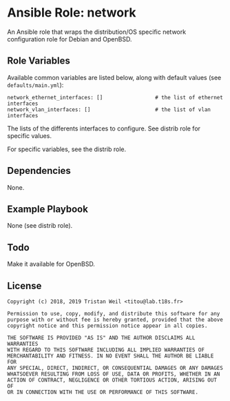 # Ansible Role: network

An Ansible role that wraps the distribution/OS specific network configuration role for Debian and OpenBSD.

## Role Variables

Available common variables are listed below, along with default values (see `defaults/main.yml`):

    network_ethernet_interfaces: []                 # the list of ethernet interfaces
    network_vlan_interfaces: []                     # the list of vlan interfaces
        
The lists of the differents interfaces to configure. See distrib role for specific values.
    
For specific variables, see the distrib role.

## Dependencies

None.

## Example Playbook

None (see distrib role).
              
## Todo

Make it available for OpenBSD.

## License

```
Copyright (c) 2018, 2019 Tristan Weil <titou@lab.t18s.fr>

Permission to use, copy, modify, and distribute this software for any
purpose with or without fee is hereby granted, provided that the above
copyright notice and this permission notice appear in all copies.

THE SOFTWARE IS PROVIDED "AS IS" AND THE AUTHOR DISCLAIMS ALL WARRANTIES
WITH REGARD TO THIS SOFTWARE INCLUDING ALL IMPLIED WARRANTIES OF
MERCHANTABILITY AND FITNESS. IN NO EVENT SHALL THE AUTHOR BE LIABLE FOR
ANY SPECIAL, DIRECT, INDIRECT, OR CONSEQUENTIAL DAMAGES OR ANY DAMAGES
WHATSOEVER RESULTING FROM LOSS OF USE, DATA OR PROFITS, WHETHER IN AN
ACTION OF CONTRACT, NEGLIGENCE OR OTHER TORTIOUS ACTION, ARISING OUT OF
OR IN CONNECTION WITH THE USE OR PERFORMANCE OF THIS SOFTWARE.
```

